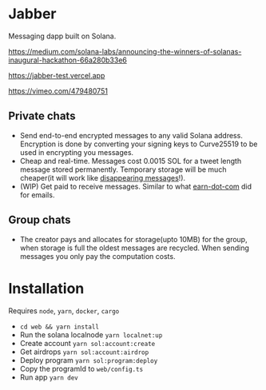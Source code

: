 # Jabber

Messaging dapp built on Solana.

https://medium.com/solana-labs/announcing-the-winners-of-solanas-inaugural-hackathon-66a280b33e6

https://jabber-test.vercel.app

https://vimeo.com/479480751

## Private chats

- Send end-to-end encrypted messages to any valid Solana address. Encryption is done by converting your signing keys to Curve25519 to be used in encrypting you messages.
- Cheap and real-time. Messages cost 0.0015 SOL for a tweet length message stored permanently. Temporary storage will be much cheaper(it will work like [disappearing messages](https://faq.whatsapp.com/general/chats/about-disappearing-messages/?lang=fb)!).
- (WIP) Get paid to receive messages. Similar to what [earn-dot-com](https://news.earn.com/get-paid-to-read-email-from-outside-your-network-with-a-21-profile-8a388548a9ef) did for emails.

## Group chats

- The creator pays and allocates for storage(upto 10MB) for the group, when storage is full the oldest messages are recycled. When sending messages you only pay the computation costs.

# Installation

Requires `node`, `yarn`, `docker`, `cargo`

- `cd web && yarn install`
- Run the solana localnode `yarn localnet:up`
- Create account `yarn sol:account:create`
- Get airdrops `yarn sol:account:airdrop`
- Deploy program `yarn sol:program:deploy`
- Copy the programId to `web/config.ts`
- Run app `yarn dev`
